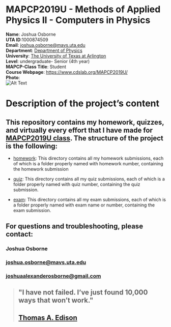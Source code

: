 # MAPCP2019U - Methods of Applied Physics II - Computers in Physics  
**Name**: Joshua Osborne  
**UTA ID**:1000874509  
**Email**: joshua.osborne@mavs.uta.edu  
**Department**: [Department of Physics](https://www.uta.edu/physics/)   
**University**: [The University of Texas at Arlington](https://www.uta.edu/uta/)  
**Level**: undergraduate- Senior (4th year)  
**MAPCP-Class Title**: Student  
**Course Webpage**: https://www.cdslab.org/MAPCP2019U/  
**Photo**:  
![Alt Text](https://www.cdslab.org/img/people/JoshuaAlexanderOsborne.jpg)  
  

# Description of the project’s content  
 

## This repository contains my homework, quizzes, and virtually every effort that I have made for [MAPCP2019U class](https://www.cdslab.org/MAPCP2019U/). The structure of the project is the following:
*  [homework](https://github.com/JoshuaOsborneDATA/MAPCP2019U/tree/master/homework):
This directory contains all my homework submissions, each of which is a folder properly named with homework number, containing the homework submission

* [quiz](https://github.com/JoshuaOsborneDATA/MAPCP2019U/tree/master/quiz):
This directory contains all my quiz submissions, each of which is a folder properly named with quiz number, containing the quiz submission.

* [exam](https://github.com/JoshuaOsborneDATA/MAPCP2019U/tree/master/exam):
This directory contains all my exam submissions, each of which is a folder properly named with exam name or number, containing the exam submission.

## For questions and troubleshooting, please contact:
### Joshua Osborne
### joshua.osborne@mavs.uta.edu
### joshuaalexanderosborne@gmail.com

> ## "I have not failed. I’ve just found 10,000 ways that won’t work."
> ## [Thomas A. Edison](https://en.wikipedia.org/wiki/Thomas_Edison)
